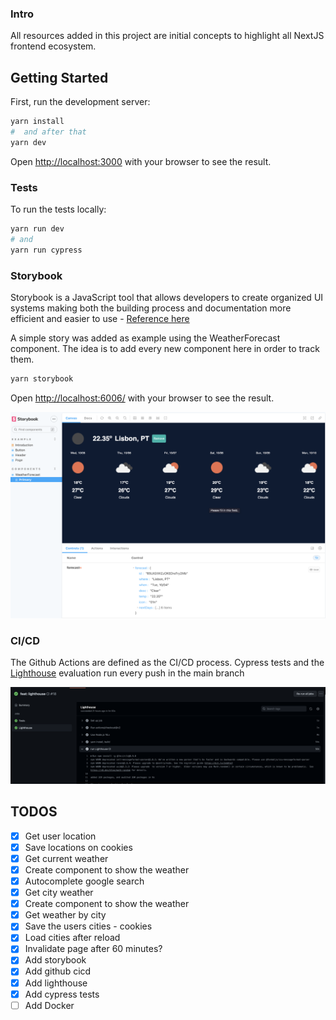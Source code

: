 ### Intro

All resources added in this project are initial concepts to highlight all NextJS frontend ecosystem.  

## Getting Started

First, run the development server:

```bash
yarn install
#  and after that
yarn dev
```

Open [http://localhost:3000](http://localhost:3000) with your browser to see the result.


### Tests

To run the tests locally:

```bash
yarn run dev
# and 
yarn run cypress
```

### Storybook

Storybook is a JavaScript tool that allows developers to create organized 
UI systems making both the building process and documentation more 
efficient and easier to use - [Reference here](https://www.freecodecamp.org/news/what-is-storybook-and-how-can-i-use-it-to-create-a-component-libary-in-react/)

A simple story was added as example using the WeatherForecast component. 
The idea is to add every new component here in order to track them.

```bash
yarn storybook
```

Open [http://localhost:6006/](http://localhost:6006/) with your browser to see the result.

![Storybook](./docs/storybook.png)

### CI/CD

The Github Actions are defined as the CI/CD process.
Cypress tests and the [Lighthouse](https://github.com/GoogleChrome/lighthouse-ci) evaluation run every push in the main branch

![Storybook](./docs/cicd.png)

## TODOS
- [x] Get user location
- [x] Save locations on cookies
- [x] Get current weather
- [x] Create component to show the weather
- [x] Autocomplete google search
- [x] Get city weather
- [x] Create component to show the weather
- [x] Get weather by city
- [x] Save the users cities - cookies
- [x] Load cities after reload
- [x] Invalidate page after 60 minutes?
- [x] Add storybook
- [x] Add github cicd
- [x] Add lighthouse
- [x] Add cypress tests
- [ ] Add Docker
